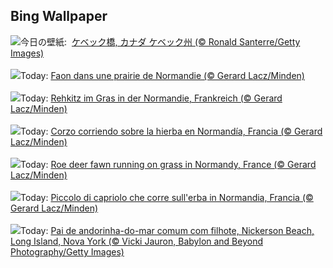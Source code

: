 ## Bing Wallpaper
![](https://www.bing.com/th?id=OHR.QuebecCityBridge_JA-JP1534549481_UHD.jpg&w=1000)今日の壁紙: &nbsp;[ケベック橋, カナダ ケベック州 (© Ronald Santerre/Getty Images)](https://www.bing.com/th?id=OHR.QuebecCityBridge_JA-JP1534549481_UHD.jpg)
<br><br/>
![](https://www.bing.com/th?id=OHR.Fawn_FR-FR6540960324_UHD.jpg&w=1000)Today: [Faon dans une prairie de Normandie (© Gerard Lacz/Minden)](https://www.bing.com/th?id=OHR.Fawn_FR-FR6540960324_UHD.jpg)
<br><br/>
![](https://www.bing.com/th?id=OHR.Fawn_DE-DE1059166078_UHD.jpg&w=1000)Today: [Rehkitz im Gras in der Normandie, Frankreich (© Gerard Lacz/Minden)](https://www.bing.com/th?id=OHR.Fawn_DE-DE1059166078_UHD.jpg)
<br><br/>
![](https://www.bing.com/th?id=OHR.Fawn_ES-ES8961427196_UHD.jpg&w=1000)Today: [Corzo corriendo sobre la hierba en Normandía, Francia (© Gerard Lacz/Minden)](https://www.bing.com/th?id=OHR.Fawn_ES-ES8961427196_UHD.jpg)
<br><br/>
![](https://www.bing.com/th?id=OHR.Fawn_EN-GB3370685571_UHD.jpg&w=1000)Today: [Roe deer fawn running on grass in Normandy, France (© Gerard Lacz/Minden)](https://www.bing.com/th?id=OHR.Fawn_EN-GB3370685571_UHD.jpg)
<br><br/>
![](https://www.bing.com/th?id=OHR.Fawn_IT-IT6416189711_UHD.jpg&w=1000)Today: [Piccolo di capriolo che corre sull'erba in Normandia, Francia (© Gerard Lacz/Minden)](https://www.bing.com/th?id=OHR.Fawn_IT-IT6416189711_UHD.jpg)
<br><br/>
![](https://www.bing.com/th?id=OHR.TernFather_PT-BR0620586180_UHD.jpg&w=1000)Today: [Pai de andorinha-do-mar comum com filhote, Nickerson Beach, Long Island, Nova York (© Vicki Jauron, Babylon and Beyond Photography/Getty Images)](https://www.bing.com/th?id=OHR.TernFather_PT-BR0620586180_UHD.jpg)
<br><br/>

